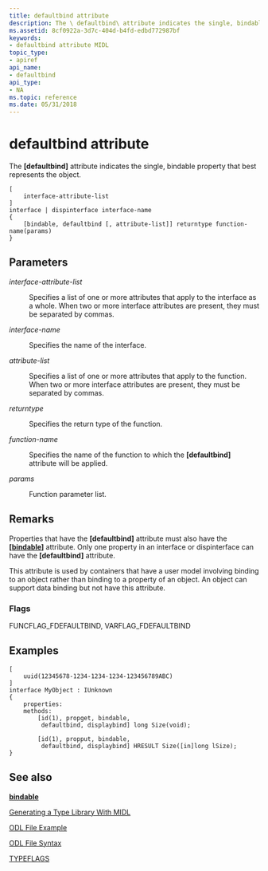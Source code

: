 ```yaml
---
title: defaultbind attribute
description: The \ defaultbind\ attribute indicates the single, bindable property that best represents the object.
ms.assetid: 8cf0922a-3d7c-404d-b4fd-edbd772987bf
keywords:
- defaultbind attribute MIDL
topic_type:
- apiref
api_name:
- defaultbind
api_type:
- NA
ms.topic: reference
ms.date: 05/31/2018
---
```


# defaultbind attribute

The **\[defaultbind\]** attribute indicates the single, bindable property that best represents the object.

``` syntax
[
    interface-attribute-list
] 
interface | dispinterface interface-name 
{
    [bindable, defaultbind [, attribute-list]] returntype function-name(params)
}
```

## Parameters

<dl> <dt>

*interface-attribute-list* 
</dt> <dd>

Specifies a list of one or more attributes that apply to the interface as a whole. When two or more interface attributes are present, they must be separated by commas.

</dd> <dt>

*interface-name* 
</dt> <dd>

Specifies the name of the interface.

</dd> <dt>

*attribute-list* 
</dt> <dd>

Specifies a list of one or more attributes that apply to the function. When two or more interface attributes are present, they must be separated by commas.

</dd> <dt>

*returntype* 
</dt> <dd>

Specifies the return type of the function.

</dd> <dt>

*function-name* 
</dt> <dd>

Specifies the name of the function to which the **\[defaultbind\]** attribute will be applied.

</dd> <dt>

*params* 
</dt> <dd>

Function parameter list.

</dd> </dl>

## Remarks

Properties that have the **\[defaultbind\]** attribute must also have the **\[**[**bindable**](bindable.md)**\]** attribute. Only one property in an interface or dispinterface can have the **\[defaultbind\]** attribute.

This attribute is used by containers that have a user model involving binding to an object rather than binding to a property of an object. An object can support data binding but not have this attribute.

### Flags

FUNCFLAG\_FDEFAULTBIND, VARFLAG\_FDEFAULTBIND

## Examples

``` syntax
[
    uuid(12345678-1234-1234-1234-123456789ABC)
] 
interface MyObject : IUnknown
{
    properties:
    methods:
        [id(1), propget, bindable, 
         defaultbind, displaybind] long Size(void);

        [id(1), propput, bindable, 
         defaultbind, displaybind] HRESULT Size([in]long lSize);
}
```

## See also

<dl> <dt>

[**bindable**](bindable.md)
</dt> <dt>

[Generating a Type Library With MIDL](generating-a-type-library-with-midl-2.md)
</dt> <dt>

[ODL File Example](/previous-versions/windows/desktop/automat/odl-file-example)
</dt> <dt>

[ODL File Syntax](/previous-versions/windows/desktop/automat/odl-file-syntax)
</dt> <dt>

[TYPEFLAGS](/windows/win32/api/oaidl/ne-oaidl-typeflags)
</dt> </dl>

 

 